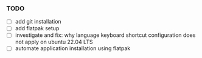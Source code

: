 ### TODO

- [ ] add git installation
- [ ] add flatpak setup
- [ ] investigate and fix: why language keyboard shortcut configuration does not apply on ubuntu 22.04 LTS
- [ ] automate application installation using flatpak
